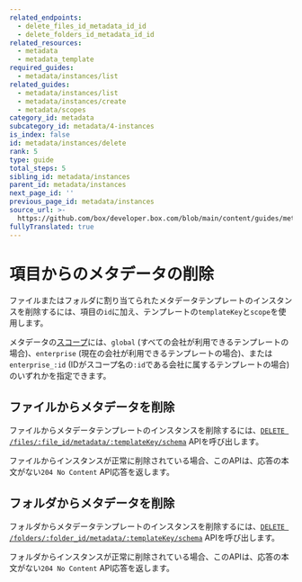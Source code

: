 ```yaml
---
related_endpoints:
  - delete_files_id_metadata_id_id
  - delete_folders_id_metadata_id_id
related_resources:
  - metadata
  - metadata_template
required_guides:
  - metadata/instances/list
related_guides:
  - metadata/instances/list
  - metadata/instances/create
  - metadata/scopes
category_id: metadata
subcategory_id: metadata/4-instances
is_index: false
id: metadata/instances/delete
rank: 5
type: guide
total_steps: 5
sibling_id: metadata/instances
parent_id: metadata/instances
next_page_id: ''
previous_page_id: metadata/instances
source_url: >-
  https://github.com/box/developer.box.com/blob/main/content/guides/metadata/4-instances/5-delete.md
fullyTranslated: true
---
```

# 項目からのメタデータの削除

ファイルまたはフォルダに割り当てられたメタデータテンプレートのインスタンスを削除するには、項目の`id`に加え、テンプレートの`templateKey`と`scope`を使用します。

<Message>

メタデータの[スコープ][scopes]には、`global` (すべての会社が利用できるテンプレートの場合)、`enterprise` (現在の会社が利用できるテンプレートの場合)、または`enterprise_:id` (IDがスコープ名の`:id`である会社に属するテンプレートの場合)のいずれかを指定できます。

</Message>

## ファイルからメタデータを削除

ファイルからメタデータテンプレートのインスタンスを削除するには、[`DELETE /files/:file_id/metadata/:templateKey/schema`][e_on_file] APIを呼び出します。

<Samples id="delete_files_id_metadata_id_id">

</Samples>

ファイルからインスタンスが正常に削除されている場合、このAPIは、応答の本文がない`204 No Content` API応答を返します。

## フォルダからメタデータを削除

フォルダからメタデータテンプレートのインスタンスを削除するには、[`DELETE /folders/:folder_id/metadata/:templateKey/schema`][e_on_folder] APIを呼び出します。

<Samples id="delete_folders_id_metadata_id_id">

</Samples>

フォルダからインスタンスが正常に削除されている場合、このAPIは、応答の本文がない`204 No Content` API応答を返します。

[e_on_file]: e://delete_files_id_metadata_id_id

[e_on_folder]: e://delete_folders_id_metadata_id_id

[scopes]: g://metadata/scopes
